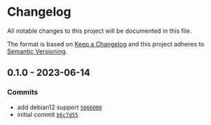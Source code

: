 # Changelog

All notable changes to this project will be documented in this file.

The format is based on [Keep a Changelog](https://keepachangelog.com/en/1.0.0/)
and this project adheres to [Semantic Versioning](https://semver.org/spec/v2.0.0.html).

## 0.1.0 - 2023-06-14

### Commits

- add debian12 support [`5866000`](https://github.com/lotusnoir/ansible-system_autologin/commit/586600023bd13328fee5e83c01f5d573c9c1b0ff)
- initial commit [`b6c7d55`](https://github.com/lotusnoir/ansible-system_autologin/commit/b6c7d55703315b5cd06178e1e063cc1de59c1b3d)
